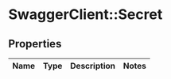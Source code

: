 # SwaggerClient::Secret

## Properties
Name | Type | Description | Notes
------------ | ------------- | ------------- | -------------


